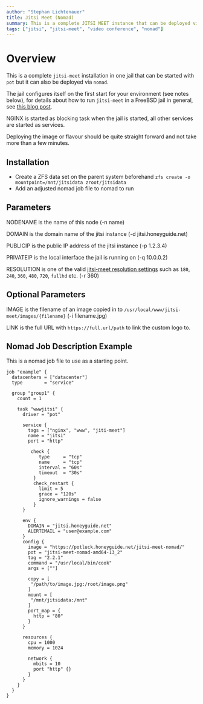 ```yaml
---
author: "Stephan Lichtenauer"
title: Jitsi Meet (Nomad)
summary: This is a complete JITSI MEET instance that can be deployed via nomad.
tags: ["jitsi", "jitsi-meet", "video conference", "nomad"]
---
```


# Overview

This is a complete ```jitsi-meet``` installation in one jail that can be started with ```pot``` but it can also be deployed via ```nomad```.

The jail configures itself on the first start for your environment (see notes below), for details about how to run ```jitsi-meet``` in a FreeBSD jail in general, see [this blog post](https://honeyguide.eu/posts/jitsi-freebsd/).

NGINX is started as blocking task when the jail is started, all other services are started as services.

Deploying the image or flavour should be quite straight forward and not take more than a few minutes.

## Installation

* Create a ZFS data set on the parent system beforehand
  ```zfs create -o mountpoint=/mnt/jitsidata zroot/jitsidata```
* Add an adjusted nomad job file to nomad to run

## Parameters

NODENAME is the name of this node (-n name)

DOMAIN is the domain name of the jitsi instance (-d jitsi.honeyguide.net)

PUBLICIP is the public IP address of the jitsi instance (-p 1.2.3.4)

PRIVATEIP is the local interface the jail is running on (-q 10.0.0.2)

RESOLUTION is one of the valid [jitsi-meet resolution settings](https://github.com/jitsi/lib-jitsi-meet/blob/master/service/RTC/Resolutions.js) such as `180`, `240`, `360`, `480`, `720`, `fullhd` etc. (-r 360)

## Optional Parameters

IMAGE is the filename of an image copied in to `/usr/local/www/jitsi-meet/images/{filename}` (-i filename.jpg)

LINK is the full URL with `https://full.url/path` to link the custom logo to.

## Nomad Job Description Example
This is a nomad job file to use as a starting point.

```
job "example" {
  datacenters = ["datacenter"]
  type        = "service"

  group "group1" {
    count = 1

    task "wwwjitsi" {
      driver = "pot"

      service {
        tags = ["nginx", "www", "jiti-meet"]
        name = "jitsi"
        port = "http"

         check {
            type     = "tcp"
            name     = "tcp"
            interval = "60s"
            timeout  = "30s"
          }
          check_restart {
            limit = 5
            grace = "120s"
            ignore_warnings = false
          }
      }

      env {
        DOMAIN = "jitsi.honeyguide.net"
        ALERTEMAIL = "user@example.com"
      }
      config {
        image = "https://potluck.honeyguide.net/jitsi-meet-nomad/"
        pot = "jitsi-meet-nomad-amd64-13_2"
        tag = "2.2.1"
        command = "/usr/local/bin/cook"
        args = [""]

        copy = [
         "/path/to/image.jpg:/root/image.png"
        ]
        mount = [
         "/mnt/jitsidata:/mnt"
        ]
        port_map = {
          http = "80"
        }
      }

      resources {
        cpu = 1000
        memory = 1024

        network {
          mbits = 10
          port "http" {}
        }
      }
    }
  }
}
```
